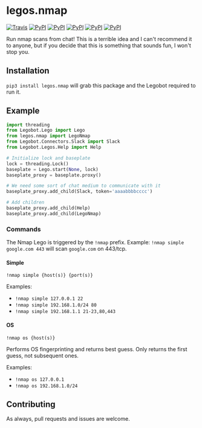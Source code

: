 # legos.nmap

[![Travis](https://img.shields.io/travis/bbriggs/legos.nmap.svg)](https://travis-ci.org/bbriggs/legos.nmap) [![PyPI](https://img.shields.io/pypi/pyversions/legos.nmap.svg)](https://pypi.python.org/pypi/legos.nmap/) [![PyPI](https://img.shields.io/pypi/v/legos.nmap.svg)](https://pypi.python.org/pypi/legos.nmap/) [![PyPI](https://img.shields.io/pypi/wheel/legos.nmap.svg)](https://pypi.python.org/pypi/legos.nmap/) [![PyPI](https://img.shields.io/pypi/l/legos.nmap.svg)](https://pypi.python.org/pypi/legos.nmap/) [![PyPI](https://img.shields.io/pypi/status/legos.nmap.svg)](https://pypi.python.org/pypi/legos.nmap/)

Run nmap scans from chat! This is a terrible idea and I can't recommend it to anyone, but if you decide that this is something that sounds fun, I won't stop you.

## Installation

`pip3 install legos.nmap` will grab this package and the Legobot required to run it.

## Example

```python
import threading
from Legobot.Lego import Lego
from legos.nmap import LegoNmap
from Legobot.Connectors.Slack import Slack
from Legobot.Legos.Help import Help

# Initialize lock and baseplate
lock = threading.Lock()
baseplate = Lego.start(None, lock)
baseplate_proxy = baseplate.proxy()

# We need some sort of chat medium to communicate with it
baseplate_proxy.add_child(Slack, token='aaaabbbbcccc')

# Add children
baseplate_proxy.add_child(Help)
baseplate_proxy.add_child(LegoNmap)
```

### Commands

The Nmap Lego is triggered by the `!nmap` prefix. Example: `!nmap simple google.com 443` will scan `google.com` on 443/tcp.


#### Simple

`!nmap simple {host(s)} {port(s)}`

Examples:
  - `!nmap simple 127.0.0.1 22`
  - `!nmap simple 192.168.1.0/24 80` 
  - `!nmap simple 192.168.1.1 21-23,80,443`

#### OS

`!nmap os {host(s)}`

Performs OS fingerprinting and returns best guess. Only returns the first guess, not subsequent ones.

Examples:
  - `!nmap os 127.0.0.1`
  - `!nmap os 192.168.1.0/24`

## Contributing

As always, pull requests and issues are welcome.
